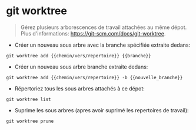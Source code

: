 # git worktree

> Gérez plusieurs arborescences de travail attachées au même dépot.
> Plus d'informations: <https://git-scm.com/docs/git-worktree>.

- Créer un nouveau sous arbre avec la branche spécifiée extraite dedans:

`git worktree add {{chemin/vers/repertoire}} {{branche}}`

- Créer un nouveau sous arbre branche extraite dedans:

`git worktree add {{chemin/vers/repertoire}} -b {{nouvelle_branche}}`

- Répertoriez tous les sous arbres attachés à ce dépot:

`git worktree list`

- Suprime les sous arbres (apres avoir suprimé les repertoires de travail):

`git worktree prune`
